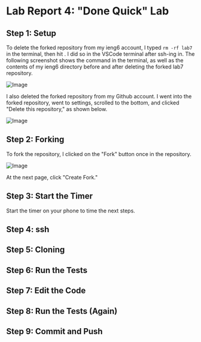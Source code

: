 # Lab Report 4: "Done Quick" Lab
## Step 1: Setup
To delete the forked repository from my ieng6 account, I typed `rm -rf lab7` in the terminal, then hit <enter>. I did so in the VSCode terminal after ssh-ing in. The following screenshot shows the command in the terminal, as well as the contents of my ieng6 directory before and after deleting the forked lab7 repository. 

![Image](https://user-images.githubusercontent.com/122569733/221288036-7719b81e-25ad-499e-a80a-4242a286e97b.png)

I also deleted the forked repository from my Github account. I went into the forked repository, went to settings, scrolled to the bottom, and clicked "Delete this repository," as shown below. 

![Image](https://user-images.githubusercontent.com/122569733/221288455-adb41395-8c74-45d7-b660-cd04760d7227.png)
## Step 2: Forking
To fork the repository, I clicked on the "Fork" button once in the repository. 

![Image](https://user-images.githubusercontent.com/122569733/221288921-74d32d9b-1f08-41c4-9e92-c6c0ec585f63.png)

At the next page, click "Create Fork." 
## Step 3: Start the Timer
Start the timer on your phone to time the next steps. 
## Step 4: ssh

## Step 5: Cloning

## Step 6: Run the Tests

## Step 7: Edit the Code

## Step 8: Run the Tests (Again)

## Step 9: Commit and Push
